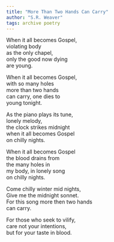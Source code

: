 ```yaml
---
title: "More Than Two Hands Can Carry"
author: "S.R. Weaver"
tags: archive poetry
---
```

When it all becomes Gospel,<br />
violating body<br />
as the only chapel,<br />
only the good now dying<br />
are young.

When it all becomes Gospel,<br />
with so many holes<br />
more than two hands<br />
can carry, one dies to<br />
young tonight.

As the piano plays its tune,<br />
lonely melody,<br />
the clock strikes midnight<br />
when it all becomes Gospel<br />
on chilly nights.

When it all becomes Gospel<br />
the blood drains from<br />
the many holes in<br />
my body, in lonely song<br />
on chilly nights.

Come chilly winter mid nights,<br />
Give me the midnight sonnet.<br />
For this song more then two hands<br />
can carry.

For those who seek to vilify,<br />
care not your intentions,<br />
but for your taste in blood.
